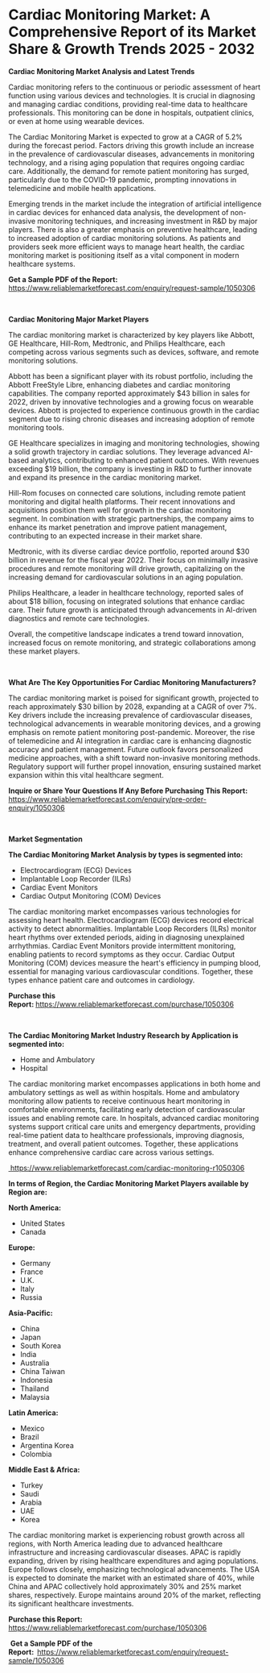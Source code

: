 <p><h1>Cardiac Monitoring Market: A Comprehensive Report of its Market Share & Growth Trends 2025 - 2032</h1></p><p><strong>Cardiac Monitoring Market Analysis and Latest Trends</strong></p>
<p><p>Cardiac monitoring refers to the continuous or periodic assessment of heart function using various devices and technologies. It is crucial in diagnosing and managing cardiac conditions, providing real-time data to healthcare professionals. This monitoring can be done in hospitals, outpatient clinics, or even at home using wearable devices.</p><p>The Cardiac Monitoring Market is expected to grow at a CAGR of 5.2% during the forecast period. Factors driving this growth include an increase in the prevalence of cardiovascular diseases, advancements in monitoring technology, and a rising aging population that requires ongoing cardiac care. Additionally, the demand for remote patient monitoring has surged, particularly due to the COVID-19 pandemic, prompting innovations in telemedicine and mobile health applications.</p><p>Emerging trends in the market include the integration of artificial intelligence in cardiac devices for enhanced data analysis, the development of non-invasive monitoring techniques, and increasing investment in R&D by major players. There is also a greater emphasis on preventive healthcare, leading to increased adoption of cardiac monitoring solutions. As patients and providers seek more efficient ways to manage heart health, the cardiac monitoring market is positioning itself as a vital component in modern healthcare systems.</p></p>
<p><strong>Get a Sample PDF of the Report:&nbsp;</strong> <a href="https://www.reliablemarketforecast.com/enquiry/request-sample/1050306?utm_campaign=1833&utm_medium=2&utm_source=Github&utm_content=ia&utm_term=13042025&utm_id=cardiac-monitoring">https://www.reliablemarketforecast.com/enquiry/request-sample/1050306</a></p>
<p>&nbsp;</p>
<p><strong>Cardiac Monitoring Major Market Players</strong></p>
<p><p>The cardiac monitoring market is characterized by key players like Abbott, GE Healthcare, Hill-Rom, Medtronic, and Philips Healthcare, each competing across various segments such as devices, software, and remote monitoring solutions.</p><p>Abbott has been a significant player with its robust portfolio, including the Abbott FreeStyle Libre, enhancing diabetes and cardiac monitoring capabilities. The company reported approximately $43 billion in sales for 2022, driven by innovative technologies and a growing focus on wearable devices. Abbott is projected to experience continuous growth in the cardiac segment due to rising chronic diseases and increasing adoption of remote monitoring tools.</p><p>GE Healthcare specializes in imaging and monitoring technologies, showing a solid growth trajectory in cardiac solutions. They leverage advanced AI-based analytics, contributing to enhanced patient outcomes. With revenues exceeding $19 billion, the company is investing in R&D to further innovate and expand its presence in the cardiac monitoring market.</p><p>Hill-Rom focuses on connected care solutions, including remote patient monitoring and digital health platforms. Their recent innovations and acquisitions position them well for growth in the cardiac monitoring segment. In combination with strategic partnerships, the company aims to enhance its market penetration and improve patient management, contributing to an expected increase in their market share.</p><p>Medtronic, with its diverse cardiac device portfolio, reported around $30 billion in revenue for the fiscal year 2022. Their focus on minimally invasive procedures and remote monitoring will drive growth, capitalizing on the increasing demand for cardiovascular solutions in an aging population.</p><p>Philips Healthcare, a leader in healthcare technology, reported sales of about $18 billion, focusing on integrated solutions that enhance cardiac care. Their future growth is anticipated through advancements in AI-driven diagnostics and remote care technologies.</p><p>Overall, the competitive landscape indicates a trend toward innovation, increased focus on remote monitoring, and strategic collaborations among these market players.</p></p>
<p>&nbsp;</p>
<p><strong>What Are The Key Opportunities For Cardiac Monitoring Manufacturers?</strong></p>
<p><p>The cardiac monitoring market is poised for significant growth, projected to reach approximately $30 billion by 2028, expanding at a CAGR of over 7%. Key drivers include the increasing prevalence of cardiovascular diseases, technological advancements in wearable monitoring devices, and a growing emphasis on remote patient monitoring post-pandemic. Moreover, the rise of telemedicine and AI integration in cardiac care is enhancing diagnostic accuracy and patient management. Future outlook favors personalized medicine approaches, with a shift toward non-invasive monitoring methods. Regulatory support will further propel innovation, ensuring sustained market expansion within this vital healthcare segment.</p></p>
<p><strong>Inquire or Share Your Questions If Any Before Purchasing This Report:</strong> <a href="https://www.reliablemarketforecast.com/enquiry/pre-order-enquiry/1050306?utm_campaign=1833&utm_medium=2&utm_source=Github&utm_content=ia&utm_term=13042025&utm_id=cardiac-monitoring">https://www.reliablemarketforecast.com/enquiry/pre-order-enquiry/1050306</a></p>
<p>&nbsp;</p>
<p><strong>Market Segmentation</strong></p>
<p><strong>The Cardiac Monitoring Market Analysis by types is segmented into:</strong></p>
<p><ul><li>Electrocardiogram (ECG) Devices</li><li>Implantable Loop Recorder (ILRs)</li><li>Cardiac Event Monitors</li><li>Cardiac Output Monitoring (COM) Devices</li></ul></p>
<p><p>The cardiac monitoring market encompasses various technologies for assessing heart health. Electrocardiogram (ECG) devices record electrical activity to detect abnormalities. Implantable Loop Recorders (ILRs) monitor heart rhythms over extended periods, aiding in diagnosing unexplained arrhythmias. Cardiac Event Monitors provide intermittent monitoring, enabling patients to record symptoms as they occur. Cardiac Output Monitoring (COM) devices measure the heart's efficiency in pumping blood, essential for managing various cardiovascular conditions. Together, these types enhance patient care and outcomes in cardiology.</p></p>
<p><strong>Purchase this Report:&nbsp;</strong><a href="https://www.reliablemarketforecast.com/purchase/1050306?utm_campaign=1833&utm_medium=2&utm_source=Github&utm_content=ia&utm_term=13042025&utm_id=cardiac-monitoring">https://www.reliablemarketforecast.com/purchase/1050306</a></p>
<p>&nbsp;</p>
<p><strong>The Cardiac Monitoring Market Industry Research by Application is segmented into:</strong></p>
<p><ul><li>Home and Ambulatory</li><li>Hospital</li></ul></p>
<p><p>The cardiac monitoring market encompasses applications in both home and ambulatory settings as well as within hospitals. Home and ambulatory monitoring allow patients to receive continuous heart monitoring in comfortable environments, facilitating early detection of cardiovascular issues and enabling remote care. In hospitals, advanced cardiac monitoring systems support critical care units and emergency departments, providing real-time patient data to healthcare professionals, improving diagnosis, treatment, and overall patient outcomes. Together, these applications enhance comprehensive cardiac care across various settings.</p></p>
<p><a href="https://www.reliablemarketforecast.com/cardiac-monitoring-r1050306?utm_campaign=1833&utm_medium=2&utm_source=Github&utm_content=ia&utm_term=13042025&utm_id=cardiac-monitoring">&nbsp;https://www.reliablemarketforecast.com/cardiac-monitoring-r1050306</a></p>
<p><strong>In terms of Region, the Cardiac Monitoring Market Players available by Region are:</strong></p>
<p>
    <p> <strong> North America: </strong>
        <ul>
            <li>United States</li>
            <li>Canada</li>
        </ul>
        </p> 
    <p> <strong> Europe: </strong>
        <ul>
            <li>Germany</li>
            <li>France</li>
            <li>U.K.</li>
            <li>Italy</li>
            <li>Russia</li>
        </ul>
        </p> 
    <p> <strong> Asia-Pacific: </strong>
        <ul>
            <li>China</li>
            <li>Japan</li>
            <li>South Korea</li>
            <li>India</li>
            <li>Australia</li>
            <li>China Taiwan</li>
            <li>Indonesia</li>
            <li>Thailand</li>
            <li>Malaysia</li>
        </ul>
        </p> 
    <p> <strong> Latin America: </strong>
        <ul>
            <li>Mexico</li>
            <li>Brazil</li>
            <li>Argentina Korea</li>
            <li>Colombia</li>
        </ul>
        </p> 
    <p> <strong> Middle East & Africa: </strong>
        <ul>
            <li>Turkey</li>
            <li>Saudi</li>
            <li>Arabia</li>
            <li>UAE</li>
            <li>Korea</li>
        </ul>
    </p>
    </p>
<p><p>The cardiac monitoring market is experiencing robust growth across all regions, with North America leading due to advanced healthcare infrastructure and increasing cardiovascular diseases. APAC is rapidly expanding, driven by rising healthcare expenditures and aging populations. Europe follows closely, emphasizing technological advancements. The USA is expected to dominate the market with an estimated share of 40%, while China and APAC collectively hold approximately 30% and 25% market shares, respectively. Europe maintains around 20% of the market, reflecting its significant healthcare investments.</p></p>
<p><strong>Purchase this Report: </strong><a href="https://www.reliablemarketforecast.com/purchase/1050306?utm_campaign=1833&utm_medium=2&utm_source=Github&utm_content=ia&utm_term=13042025&utm_id=cardiac-monitoring">https://www.reliablemarketforecast.com/purchase/1050306</a></p>
<p>&nbsp;<strong>Get a Sample PDF of the Report:&nbsp;&nbsp;</strong><a href="https://www.reliablemarketforecast.com/enquiry/request-sample/1050306?utm_campaign=1833&utm_medium=2&utm_source=Github&utm_content=ia&utm_term=13042025&utm_id=cardiac-monitoring">https://www.reliablemarketforecast.com/enquiry/request-sample/1050306</a></p>
<p><strong></strong></p>
<p><p></p><p></p><p></p></p>